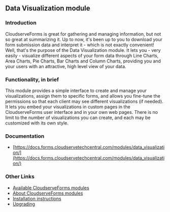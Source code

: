 ## Data Visualization module

### Introduction

CloudserveForms is great for gathering and managing information, but not so great at summarizing it. Up to now, it's been up to you to download your form submission data and interpret it - which is not exactly convenient! Well, that's the purpose of the Data Visualization module. It lets you - very easily - visualize different aspects of your form data through Line Charts, Area Charts, Pie Charts, Bar Charts and Column Charts, providing you and your users with an attractive, high level view of your data.


### Functionality, in brief

This module provides a simple interface to create and manage your visualizations, assign them to specific forms, and allows you fine-tune the permissions so that each client may see different visualizations (if needed). It lets you embed your visualizations in custom pages in the CloudserveForms user interface and in your own web pages. There is no limit to the number of visualizations you can create, and each may be customized with its own style.


### Documentation

- [https://docs.forms.cloudservetechcentral.com/modules/data_visualization/](https://docs.forms.cloudservetechcentral.com/modules/data_visualization/)


### Other Links

- [Available CloudserveForms modules](https://modules.forms.cloudservetechcentral.com/)
- [About CloudserveForms modules](https://docs.forms.cloudservetechcentral.com/userdoc/modules/) 
- [Installation instructions](https://docs.forms.cloudservetechcentral.com/userdoc/modules/installing/)
- [Upgrading](https://docs.forms.cloudservetechcentral.com/userdoc/modules/upgrading/)
